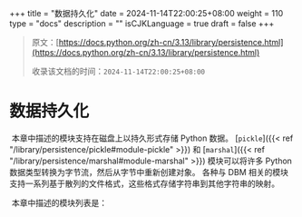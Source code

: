 +++
title = "数据持久化"
date = 2024-11-14T22:00:25+08:00
weight = 110
type = "docs"
description = ""
isCJKLanguage = true
draft = false
+++

> 原文：[https://docs.python.org/zh-cn/3.13/library/persistence.html](https://docs.python.org/zh-cn/3.13/library/persistence.html)
>
> 收录该文档的时间：`2024-11-14T22:00:25+08:00`

# 数据持久化

​	本章中描述的模块支持在磁盘上以持久形式存储 Python 数据。 [`pickle`]({{< ref "/library/persistence/pickle#module-pickle" >}}) 和 [`marshal`]({{< ref "/library/persistence/marshal#module-marshal" >}}) 模块可以将许多 Python 数据类型转换为字节流，然后从字节中重新创建对象。 各种与 DBM 相关的模块支持一系列基于散列的文件格式，这些格式存储字符串到其他字符串的映射。

​	本章中描述的模块列表是：
